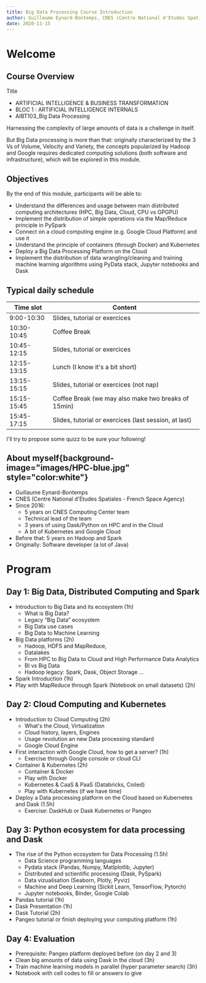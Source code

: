 ```yaml
---
title: Big Data Processing Course Introduction
author: Guillaume Eynard-Bontemps, CNES (Centre National d'Etudes Spatiales - French Space Agency)
date: 2020-11-15
---
```


# Welcome

## Course Overview

Title
- ARTIFICIAL INTELLIGENCE & BUSINESS TRANSFORMATION
- BLOC 1 : ARTIFICIAL INTELLIGENCE INTERNALS
- AIBT103_Big Data Processing

Harnessing the complexity of large amounts of data is a challenge in itself. 

But Big Data processing is more than that: originally characterized by the 3 Vs of Volume, Velocity and Variety, 
the concepts popularized by Hadoop and Google requires dedicated computing solutions (both software and infrastructure), 
which will be explored in this module.

## Objectives

By the end of this module, participants will be able to:

- Understand the differences and usage between main distributed computing architectures (HPC, Big Data, Cloud, CPU vs GPGPU)
- Implement the distribution of simple operations via the Map/Reduce principle in PySpark
- Connect on a cloud computing engine (e.g. Google Cloud Platform) and  use it
- Understand the principle of containers (through Docker) and Kubernetes
- Deploy a Big Data Processing Platform on the Cloud
- Implement the distribution of data wrangling/cleaning and training machine learning algorithms using PyData stack, Jupyter notebooks and Dask

## Typical daily schedule

| Time slot | Content |
|-----------|---------|
| 9:00-10:30 | Slides, tutorial or exercices |
| 10:30-10:45 | Coffee Break |
| 10:45-12:15 | Slides, tutorial or exercices |
| 12:15-13:15 | Lunch (I know it's a bit short) |
| 13:15-15:15 | Slides, tutorial or exercices (not nap) |
| 15:15-15:45 | Coffee Break (we may also make two breaks of 15min) |
| 15:45-17:15 | Slides, tutorial or exercices (last session, at last) |

I'll try to propose some quizz to be sure your following!

## About myself{background-image="images/HPC-blue.jpg" style="color:white"}

- Guillaume Eynard-Bontemps
- CNES (Centre National d'Etudes Spatiales - French Space Agency)
- Since 2016: 
  - 5 years on CNES Computing Center team
  - Technical lead of the team
  - 3 years of using Dask/Python on HPC and in the Cloud
  - A bit of Kubernetes and Google Cloud
- Before that: 5 years on Hadoop and Spark
- Originally: Software developer (a lot of Java)

# Program

## Day 1: Big Data, Distributed Computing and Spark

- Introduction to Big Data and its ecosystem (1h)
  - What is Big Data?
  - Legacy “Big Data” ecosystem
  - Big Data use cases
  - Big Data to Machine Learning
- Big Data platforms (2h)
  - Hadoop, HDFS and MapReduce,
  - Datalakes
  - From HPC to Big Data to Cloud and High Performance Data Analytics 
  - BI vs Big Data
  - Hadoop legacy: Spark, Dask, Object Storage ...
- Spark Introduction (1h)
- Play with MapReduce through Spark (Notebook on small datasets) (2h)

## Day 2: Cloud Computing and Kubernetes

- Introduction to Cloud Computing (2h)
  - What's the Cloud, Virtualization
  - Cloud history, layers, Engines
  - Usage revolution an new Data processing standard
  - Google Cloud Engine
- First interaction with Google Cloud, how to get a server? (1h)
  - Exercise through Google console or cloud CLI
- Container & Kubernetes (2h) 
  - Container & Docker
  - Play with Docker
  - Kubernetes & CaaS & PaaS (Databricks, Coiled)
  - Play with Kubernetes (if we have time)
- Deploy a Data processing platform on the Cloud based on Kubernetes and Dask (1.5h)
  - Exercise: DaskHub or Dask Kubernetes or Pangeo

## Day 3: Python ecosystem for data processing and Dask

- The rise of the Python ecosystem for Data Processing (1.5h)
  - Data Science programming languages
  - Pydata stack (Pandas, Numpy, Matlplotlib, Jupyter)
  - Distributed and sctientific processing (Dask, PySpark)
  - Data vizualisation (Seaborn, Plotly, Pyviz)
  - Machine and Deep Learning (Sickit Learn, TensorFlow, Pytorch)
  - Jupyter notebooks, Binder, Google Colab
- Pandas tutorial (1h)
- Dask Presentation (1h)
- Dask Tutorial (2h)
- Pangeo tutorial or finish deploying your computing platform (1h)

## Day 4: Evaluation

- Prerequisite: Pangeo platform deployed before (on day 2 and 3)
- Clean big amounts of data using Dask in the cloud (3h)
- Train machine learning models in parallel (hyper parameter search) (3h)
- Notebook with cell codes to fill or answers to give

